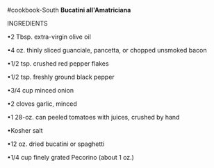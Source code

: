#cookbook-South
**Bucatini all'Amatriciana**

INGREDIENTS

•2 Tbsp. extra-virgin olive oil


•4 oz. thinly sliced guanciale, pancetta, or chopped unsmoked bacon


•1/2 tsp. crushed red pepper flakes


•1/2 tsp. freshly ground black pepper


•3/4 cup minced onion


•2 cloves garlic, minced


•1 28-oz. can peeled tomatoes with juices, crushed by hand


•Kosher salt


•12 oz. dried bucatini or spaghetti


•1/4 cup finely grated Pecorino (about 1 oz.)



